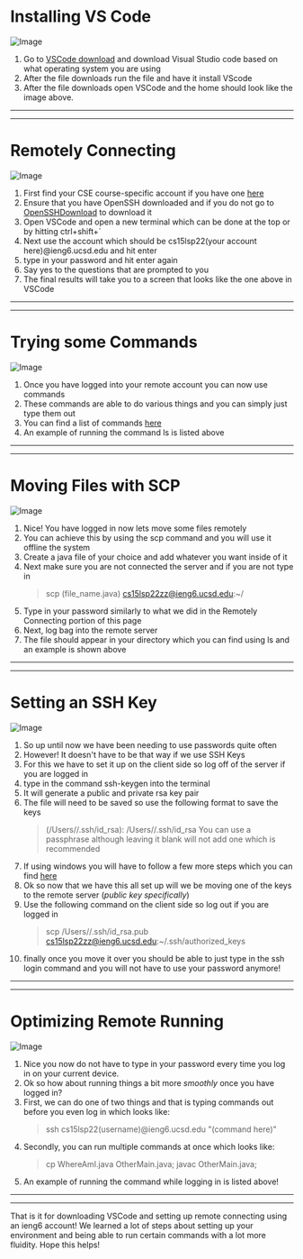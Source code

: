 # Installing VS Code
![Image](im1.png)

1. Go to [VSCode download](https://code.visualstudio.com/download) and download Visual Studio code based on what operating system you are using
2. After the file downloads run the file and have it install VScode 
3. After the file downloads open VSCode and the home should look like the image above.

---
---

# Remotely Connecting
![Image](im2.png)
1. First find your CSE course-specific account if you have one [here](https://sdacs.ucsd.edu/~icc/index.php)  
2. Ensure that you have OpenSSH downloaded and if you do not go to [OpenSSHDownload](https://docs.microsoft.com/en-us/windows-server/administration/openssh/openssh_install_firstuse) to download it
3. Open VSCode and open a new terminal which can be done at the top or by hitting ctrl+shift+`
4. Next use the account which should be cs15lsp22(your account here)@ieng6.ucsd.edu and hit enter 
5. type in your password and hit enter again 
6. Say yes to the questions that are prompted to you
7. The final results will take you to a screen that looks like the one above in VSCode

---
---

# Trying some Commands
![Image](im3.png)

1. Once you have logged into your remote account you can now use commands 
2. These commands are able to do various things and you can simply just type them out
3. You can find a list of commands [here](https://www.hostinger.com/tutorials/ssh/basic-ssh-commands)
4. An example of running the command ls is listed above

---
---

# Moving Files with SCP
![Image](im4.png)

1. Nice! You have logged in now lets move some files remotely
2. You can achieve this by using the scp command and you will use it offline the system
3. Create a java file of your choice and add whatever you want inside of it
4. Next make sure you are not connected the server and if you are not type in 
    >scp (file_name.java) cs15lsp22zz@ieng6.ucsd.edu:~/
5. Type in your password similarly to what we did in the Remotely Connecting portion of this page
6. Next, log bag into the remote server 
7. The file should appear in your directory which you can find using ls and an example is shown above

---
---

# Setting an SSH Key
![Image](im5.png)

1. So up until now we have been needing to use passwords quite often
2. However! It doesn't have to be that way if we use SSH Keys
3. For this we have to set it up on the client side so log off of the server if you are logged in
4. type in the command ssh-keygen into the terminal
5. It will generate a public and private rsa key pair
6. The file will need to be saved so use the following format to save the keys 
    >(/Users/<user-name>/.ssh/id_rsa): /Users/<user-name>/.ssh/id_rsa
    You can use a passphrase although leaving it blank will not add one which is recommended 
7. If using windows you will have to follow a few more steps which you can find [here](https://docs.microsoft.com/en-us/windows-server/administration/openssh/openssh_keymanagement#user-key-generation)
8. Ok so now that we have this all set up will we be moving one of the keys to the remote server (*public key specifically*)
9. Use the following command on the client side so log out if you are logged in
    >scp /Users/<user-name>/.ssh/id_rsa.pub
cs15lsp22zz@ieng6.ucsd.edu:~/.ssh/authorized_keys
10. finally once you move it over you should be able to just type in the ssh login command and you will not have to use your password anymore! 

---
---

# Optimizing Remote Running
![Image](im6.png)

1. Nice you now do not have to type in your password every time you log in on your current device.
2. Ok so how about running things a bit more *smoothly* once you have logged in?
3. First, we can do one of two things and that is typing commands out before you even log in which looks like:
    >ssh cs15lsp22(username)@ieng6.ucsd.edu "(command here)"
4. Secondly, you can run multiple commands at once which looks like:
    > cp WhereAmI.java OtherMain.java; javac OtherMain.java;
5. An example of running the command while logging in is listed above!

---
---

That is it for downloading VSCode and setting up remote connecting using an ieng6 account!
We learned a lot of steps about setting up your environment and being able to run certain commands with a lot more fluidity.
Hope this helps!
